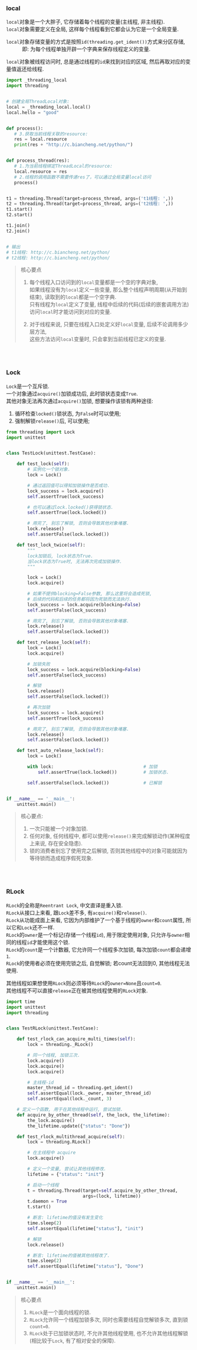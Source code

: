 ### local
`local`对象是一个大胖子, 它存储着每个线程的变量(主线程, 非主线程).  
`local`对象需要定义在全局, 这样每个线程看到它都会认为它是一个全局变量.   

`local`对象存储变量的方式是按照`id(threading.get_ident())`方式来分区存储,   
&nbsp;&nbsp;&nbsp; &nbsp; &nbsp; &nbsp; &nbsp;即: 为每个线程单独开辟一个字典来保存线程定义的变量.  

`local`对象被线程访问时, 总是通过线程的`id`来找到对应的区域, 然后再取对应的变量值返还给线程.  
 
 ```python
import _threading_local
import threading


# 创建全局ThreadLocal对象:
local = _threading_local.local()
local.hello = "good"


def process():
    # 3.获取当前线程关联的resource:
    res = local.resource
    print(res + "http://c.biancheng.net/python/")


def process_thread(res):
    # 1.为当前线程绑定ThreadLocal的resource:
    local.resource = res
    # 2.线程的调用函数不需要传递res了，可以通过全局变量local访问
    process()


t1 = threading.Thread(target=process_thread, args=('t1线程: ',))
t2 = threading.Thread(target=process_thread, args=('t2线程: ',))
t1.start()
t2.start()

t1.join()
t2.join()


# 输出
# t1线程: http://c.biancheng.net/python/
# t2线程: http://c.biancheng.net/python/

```

> 核心要点
> 1. 每个线程入口访问到的`local`变量都是一个空的字典对象,  
>    如果线程没有为`local`定义一些变量, 那么整个线程声明周期(从开始到结束), 读取到的`local`都是一个空字典.  
>    只有线程为`local`定义了变量, 线程中后续的代码(后续的嵌套调用方法)访问`local`时才能访问到对应的变量.  
>     
> 2. 对于线程来说, 只要在线程入口处定义好`local`变量, 后续不论调用多少层方法,   
>    这些方法访问`local`变量时, 只会拿到当前线程已定义的变量.   


&nbsp;  
&nbsp;  
### Lock
`Lock`是一个互斥锁.   
一个对象通过`acquire()`加锁成功后, 此时锁状态变成`True`.    
其他对象无法再次通过`acquire()`加锁, 想要操作该锁有两种途径: 
1. 循环检查`locked()`锁状态, 为`False`时可以使用;   
2. 强制解锁`release()`后, 可以使用;  

```python
from threading import Lock
import unittest


class TestLock(unittest.TestCase):

    def test_lock(self):
        # 实例化一个锁对象.
        lock = Lock()

        # 通过返回值可以得知加锁操作是否成功.
        lock_success = lock.acquire()
        self.assertTrue(lock_success)

        # 也可以通过lock.locked()获得锁状态.
        self.assertTrue(lock.locked())

        # 用完了, 别忘了解锁, 否则会导致其他对象堵塞.
        lock.release()
        self.assertFalse(lock.locked())

    def test_lock_twice(self):
        """
        lock加锁后, lock状态为True.
        当lock状态为True时, 无法再次完成加锁操作.
        """

        lock = Lock()
        lock.acquire()

        # 如果不提供blocking=False参数, 那么这里将会造成死锁,
        # 后续的代码和后续的任务都将因为死锁而无法执行.
        lock_success = lock.acquire(blocking=False)
        self.assertFalse(lock_success)

        # 用完了, 别忘了解锁, 否则会导致其他对象堵塞.
        lock.release()
        self.assertFalse(lock.locked())

    def test_release_lock(self):
        lock = Lock()
        lock.acquire()

        # 加锁失败
        lock_success = lock.acquire(blocking=False)
        self.assertFalse(lock_success)

        # 解锁
        lock.release()
        self.assertFalse(lock.locked())

        # 再次加锁
        lock_success = lock.acquire()
        self.assertTrue(lock_success)

        # 用完了, 别忘了解锁, 否则会导致其他对象堵塞.
        lock.release()
        self.assertFalse(lock.locked())

    def test_auto_release_lock(self):
        lock = Lock()

        with lock:                                  # 加锁
            self.assertTrue(lock.locked())          # 加锁状态.

        self.assertFalse(lock.locked())             # 已解锁


if __name__ == '__main__':
    unittest.main()
```

> 核心要点:  
> 1. 一次只能被一个对象加锁.  
> 2. 任何对象, 任何线程中, 都可以使用`release()`来完成解锁动作(某种程度上来说, 存在安全隐患).     
> 3. 锁的消费者别忘了使用完之后解锁, 否则其他线程中的对象可能就因为等待锁而造成程序假死现象.


&nbsp;  
&nbsp;  
### RLock
`RLock`的全称是`Reentrant Lock`, 中文直译是重入锁.   
`RLock`从接口上来看, 跟`Lock`差不多, 有`acquire()`和`release()`.   
`RLock`从功能成面上来看, 它因为内部维护了一个基于线程的`owner`和`count`属性, 所以它和`Lock`还不一样.  
`RLock`的`owner`是一个标记(存储一个线程`id`), 用于限定使用对象, 只允许与`owner`相同的线程`id`才能使用这个锁.     
`RLock`的`count`是一个计数器, 它允许同一个线程多次加锁, 每次加锁`count`都会递增`1`.   
`RLock`的使用者必须在使用完锁之后, 自觉解锁; 若count无法回到0, 其他线程无法使用.

其他线程如果想使用`RLock`则必须等待`RLock`的`owner=None`且`count=0`.   
其他线程不可以直接`release`正在被其他线程使用的`RLock`对象.  
```python
import time
import unittest
import threading


class TestRLock(unittest.TestCase):

    def test_rlock_can_acquire_multi_times(self):
        lock = threading._RLock()

        # 同一个线程, 加锁三次.
        lock.acquire()
        lock.acquire()
        lock.acquire()

        # 主线程-id
        master_thread_id = threading.get_ident()
        self.assertEqual(lock._owner, master_thread_id)
        self.assertEqual(lock._count, 3)

    # 定义一个函数, 用于在其他线程中运行, 尝试加锁.
    def acquire_by_other_thread(self, the_lock, the_lifetime):
        the_lock.acquire()
        the_lifetime.update({"status": "Done"})

    def test_rlock_multithread_acquire(self):
        lock = threading.RLock()

        # 在主线程中 acquire
        lock.acquire()

        # 定义一个变量, 尝试让其他线程修改.
        lifetime = {"status": "init"}

        # 启动一个线程
        t = threading.Thread(target=self.acquire_by_other_thread,
                             args=(lock, lifetime))
        t.daemon = True
        t.start()

        # 断言: lifetime的值没有发生变化
        time.sleep(2)
        self.assertEqual(lifetime["status"], "init")

        # 解锁
        lock.release()

        # 断言: lifetime的值被其他线程改了.
        time.sleep(2)
        self.assertEqual(lifetime["status"], "Done")


if __name__ == '__main__':
    unittest.main()

```

> 核心要点  
> 1. `RLock`是一个面向线程的锁.   
> 2. `RLock`允许同一个线程加锁多次, 同时也需要线程自觉解锁多次, 直到锁`count=0`.   
> 3. `RLock`处于已加锁状态时, 不允许其他线程使用, 也不允许其他线程解锁(相比较于`Lock`, 有了相对安全的保障).   

